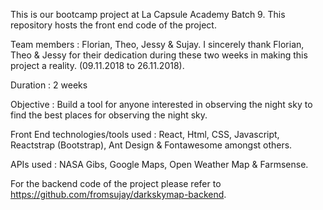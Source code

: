 This is our bootcamp project at La Capsule Academy Batch 9. This repository hosts the front end code of the project. 


Team members : Florian, Theo, Jessy & Sujay. I sincerely thank Florian, Theo & Jessy for their dedication during these two weeks in making this project a reality. (09.11.2018 to 26.11.2018).


Duration : 2 weeks 


Objective : Build a tool for anyone interested in observing the night sky to find the best places for observing the night sky. 


Front End technologies/tools used : React, Html, CSS, Javascript, Reactstrap (Bootstrap), Ant Design & Fontawesome amongst others. 


APIs used : NASA Gibs, Google Maps, Open Weather Map & Farmsense.


For the backend code of the project please refer to https://github.com/fromsujay/darkskymap-backend. 


